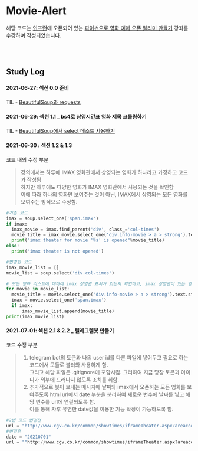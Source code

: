 # Movie-Alert

해당 코드는 [인프런](https://www.inflearn.com/)에 오픈되어 있는 [파이썬으로 영화 예매 오픈 알리미 만들기](https://inf.run/wwX8) 강좌를 수강하며 작성되었습니다.

<br></br>
## Study Log
#### 2021-06-27: 섹션 0.0 준비 <br>
TIL - [BeautifulSoup과 requests](https://velog.io/@jisu0807/TIL-requests%EC%99%80-BeutifulSoup-%EB%9D%BC%EC%9D%B4%EB%B8%8C%EB%9F%AC%EB%A6%AC-%EC%82%AC%EC%9A%A9)
#### 2021-06-29: 섹션 1.1 _ bs4로 상영시간표 영화 제목 크롤링하기 <br>
TIL - [BeautifulSoup에서 select 메소드 사용하기](https://velog.io/@jisu0807/%EC%9B%B9%ED%81%AC%EB%A1%A4%EB%A7%81-BeautifulSoup%EC%97%90%EC%84%9C-find%EC%99%80-select-%EC%82%AC%EC%9A%A9%ED%95%98%EA%B8%B0)
#### 2021-06-30 : 섹션 1.2 & 1.3 <br>
코드 내의 수정 부분<br>
  > 강의에서는 하루에 IMAX 영화관에서 상영되는 영화가 하나라고 가정하고 코드가 작성됨<BR>
  > 하지만 하루에도 다양한 영화가 IMAX 영화관에서 사용되는 것을 확인함<BR>
  > 이에 따라 하나의 영화만 보여주는 것이 아닌, IMAX에서 상영되는 모든 영화를 보여주는 방식으로 수정함.
  ```PYTHON
  #기존 코드
  imax = soup.select_one('span.imax')
  if imax:
    imax_movie = imax.find_parent('div', class_='col-times')
    movie_title = imax_movie.select_one('div.info-movie > a > strong').text.strip()
    print("imax theater for movie '%s' is opened"%movie_title)
  else:
    print('imax theater is not opened')
  ```
  ```python
  #변경한 코드
  imax_movie_list = []
  movie_list = soup.select('div.col-times')

  # 모든 영화 리스트에 대하여 imax 상영관 표시가 있는지 확인하고, imax 상영관이 있는 영화들만 imax_movie_list에 삽입
  for movie in movie_list:
    movie_title = movie.select_one('div.info-movie > a > strong').text.strip()
    imax = movie.select_one('span.imax')
    if imax:
        imax_movie_list.append(movie_title)
  print(imax_movie_list)
  ```
#### 2021-07-01: 섹션 2.1 & 2.2 _ 텔레그렘봇 만들기 <br>
  코드 수정 부분
  > 1. telegram bot의 토큰과 나의 user id를 다른 파일에 넣어두고 필요로 하는 코드에서 모듈로 불러와 사용하게 함.<br>
  그리고 해당 파일은 .gitignore에 포함시킴. 그리하여 지금 당장 토큰과 아이디가 외부에 드러나지 않도록 조치를 취함.<br>
  > 2. 추가적으로 봇이 보내는 메시지에 날짜와 imax에서 오픈하는 모든 영화를 보여주도록 html url에서 date 부분을 분리하여 새로운 변수에 날짜를 넣고 해당 변수를 url에 연결되도록 함. <br>
  이를 통해 차후 유연한 date값을 이용한 기능 확장이 가능하도록 함.
  ```python
  #2번 코드 변경전
  url = "http://www.cgv.co.kr/common/showtimes/iframeTheater.aspx?areacode=01&theatercode=0013&date=20210701"
  #변경후
  date = "20210701"
  url = ""http://www.cgv.co.kr/common/showtimes/iframeTheater.aspx?areacode=01&theatercode=0013&date="+date
  ```
